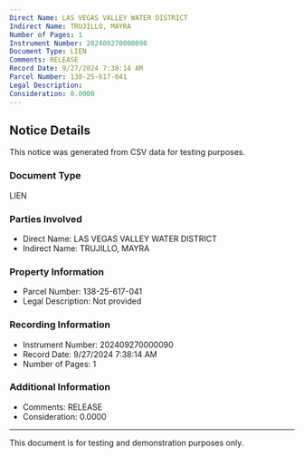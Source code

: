 ```yaml
---
Direct Name: LAS VEGAS VALLEY WATER DISTRICT
Indirect Name: TRUJILLO, MAYRA
Number of Pages: 1
Instrument Number: 202409270000090
Document Type: LIEN
Comments: RELEASE
Record Date: 9/27/2024 7:38:14 AM
Parcel Number: 138-25-617-041
Legal Description: 
Consideration: 0.0000
---
```


## Notice Details

This notice was generated from CSV data for testing purposes.

### Document Type
LIEN

### Parties Involved
- Direct Name: LAS VEGAS VALLEY WATER DISTRICT
- Indirect Name: TRUJILLO, MAYRA

### Property Information
- Parcel Number: 138-25-617-041
- Legal Description: Not provided

### Recording Information
- Instrument Number: 202409270000090
- Record Date: 9/27/2024 7:38:14 AM
- Number of Pages: 1

### Additional Information
- Comments: RELEASE
- Consideration: 0.0000

---

This document is for testing and demonstration purposes only.
